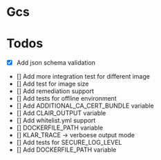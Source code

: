 # Gcs
# Todos

- [x] Add json schema validation
- [] Add more integration test for different image
- [] Add  test for image size
- [] Add remediation support
- [] Add tests for offline environment
- [] Add ADDITIONAL_CA_CERT_BUNDLE variable
- [] Add CLAIR_OUTPUT variable
- [] Add whitelist.yml support
- [] DOCKERFILE_PATH variable
- [] KLAR_TRACE -> verboese output mode
- [] Add tests for SECURE_LOG_LEVEL
- [] Add DOCKERFILE_PATH variable